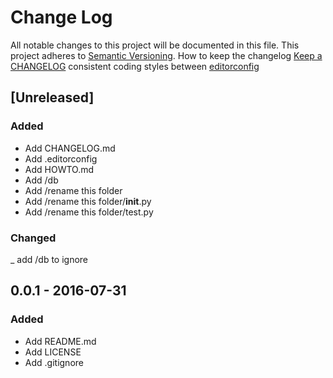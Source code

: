 
# Change Log
All notable changes to this project will be documented in this file.
This project adheres to [Semantic Versioning](http://semver.org/).
How to keep the changelog [Keep a CHANGELOG](http://keepachangelog.com/)
consistent coding styles between  [editorconfig](http://editorconfig.org/)

## [Unreleased]
### Added
- Add CHANGELOG.md
- Add .editorconfig
- Add HOWTO.md
- Add /db
- Add /rename this folder
- Add /rename this folder/__init__.py
- Add /rename this folder/test.py

### Changed
_ add /db to ignore

## 0.0.1 - 2016-07-31
### Added
- Add README.md
- Add LICENSE
- Add .gitignore
